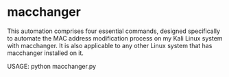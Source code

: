 # macchanger
This automation comprises four essential commands, designed specifically to automate the MAC address modification process on my Kali Linux system with macchanger. It is also applicable to any other Linux system that has macchanger installed on it.

USAGE: python macchanger.py